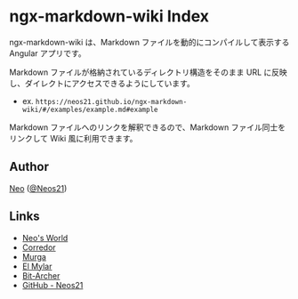 # ngx-markdown-wiki Index

ngx-markdown-wiki は、Markdown ファイルを動的にコンパイルして表示する Angular アプリです。

Markdown ファイルが格納されているディレクトリ構造をそのまま URL に反映し、ダイレクトにアクセスできるようにしています。

- ex. `https://neos21.github.io/ngx-markdown-wiki/#/examples/example.md#example`

Markdown ファイルへのリンクを解釈できるので、Markdown ファイル同士をリンクして Wiki 風に利用できます。


## Author

[Neo](http://neo.s21.xrea.com/) ([@Neos21](https://twitter.com/neos21))


## Links

- [Neo's World](http://neo.s21.xrea.com/)
- [Corredor](http://neos21.hatenablog.com/)
- [Murga](http://neos21.hatenablog.jp/)
- [El Mylar](http://neos21.hateblo.jp/)
- [Bit-Archer](http://bit-archer.hatenablog.com/)
- [GitHub - Neos21](https://github.com/Neos21/)
